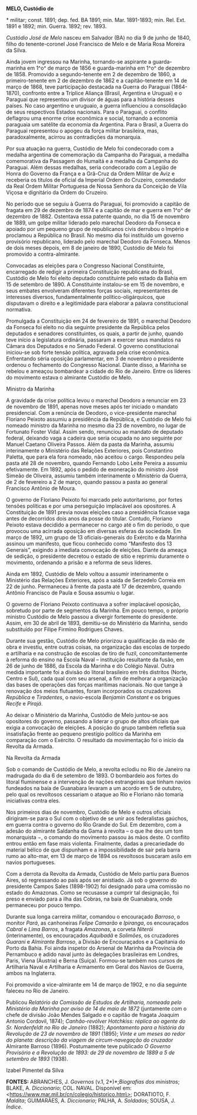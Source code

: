 **MELO, Custódio de**

\* militar; const. 1891; dep. fed. BA 1891; min. Mar. 1891-1893; min.
Rel. Ext. 1891 e 1892; min. Guerra. 1892; rev. 1893.

*Custódio José de Melo* nasceu em Salvador (BA) no dia 9 de junho de
1840, filho do tenente-coronel José Francisco de Melo e de Maria Rosa
Moreira da Silva.

Ainda jovem ingressou na Marinha, tornando-se aspirante a guarda-marinha
em 1^o^ de março de 1856 e guarda-marinha em 1^o^ de dezembro de 1858.
Promovido a segundo-tenente em 2 de dezembro de 1860, a primeiro-tenente
em 2 de dezembro de 1862 e a capitão-tenente em 14 de março de 1868,
teve participação destacada na Guerra do Paraguai (1864-1870), confronto
entre a Tríplice Aliança (Brasil, Argentina e Uruguai) e o Paraguai que
representou um divisor de águas para a história desses países. No caso
argentino e uruguaio, a guerra influenciou a consolidação de seus
respectivos Estados nacionais. Para o Paraguai, o conflito deflagrou uma
enorme crise econômica e social, tornando a economia paraguaia um
satélite da economia da Argentina. Para o Brasil, a Guerra do Paraguai
representou o apogeu da força militar brasileira, mas, paradoxalmente,
acirrou as contradições da monarquia.

Por sua atuação na guerra, Custódio de Melo foi condecorado com a
medalha argentina de comemoração da Campanha do Paraguai, a medalha
comemorativa da Passagem do Humaitá e a medalha da Campanha do Paraguai.
Além dessas medalhas, seria condecorado com a Legião de Honra do Governo
da França e a Grã-Cruz da Ordem Militar de Aviz e receberia os títulos
de oficial da Imperial Ordem do Cruzeiro, comendador da Real Ordem
Militar Portuguesa de Nossa Senhora da Conceição de Vila Viçosa e
dignitário da Ordem do Cruzeiro.

No período que se seguiu à Guerra do Paraguai, foi promovido a capitão
de fragata em 29 de dezembro de 1874 e a capitão de mar e guerra em 1^o^
de dezembro de 1882. Ostentava essa patente quando, no dia 15 de
novembro de 1889, um golpe militar liderado pelo marechal Deodoro da
Fonseca e apoiado por um pequeno grupo de republicanos civis derrubou o
Império e proclamou a República no Brasil. No mesmo dia foi instituído
um governo provisório republicano, liderado pelo marechal Deodoro da
Fonseca. Menos de dois meses depois, em 8 de janeiro de 1890, Custódio
de Melo foi promovido a contra-almirante.

Convocadas as eleições para o Congresso Nacional Constituinte,
encarregado de redigir a primeira Constituição republicana do Brasil,
Custódio de Melo foi eleito deputado constituinte pelo estado da Bahia
em 15 de setembro de 1890. A Constituinte instalou-se em 15 de novembro,
e seus embates envolveram diferentes forças sociais, representantes de
interesses diversos, fundamentalmente político-oligárquicos, que
disputavam o direito e a legitimidade para elaborar a palavra
constitucional normativa.

Promulgada a Constituição em 24 de fevereiro de 1891, o marechal Deodoro
da Fonseca foi eleito no dia seguinte presidente da República pelos
deputados e senadores constituintes, os quais, a partir de junho, quando
teve início a legislatura ordinária, passaram a exercer seus mandatos na
Câmara dos Deputados e no Senado Federal. O governo constitucional
iniciou-se sob forte tensão política, agravada pela crise econômica.
Enfrentando séria oposição parlamentar, em 3 de novembro o presidente
ordenou o fechamento do Congresso Nacional. Diante disso, a Marinha se
rebelou e ameaçou bombardear a cidade do Rio de Janeiro. Entre os
líderes do movimento estava o almirante Custódio de Melo.

Ministro da Marinha

A gravidade da crise política levou o marechal Deodoro a renunciar em 23
de novembro de 1891, apenas nove meses após ter iniciado o mandato
presidencial. Com a renúncia de Deodoro, o vice-presidente marechal
Floriano Peixoto assumiu a presidência da República, e Custódio de Melo
foi nomeado ministro da Marinha no mesmo dia 23 de novembro, no lugar de
Fortunato Foster Vidal. Assim sendo, renunciou ao mandato de deputado
federal, deixando vaga a cadeira que seria ocupada no ano seguinte por
Manuel Caetano Oliveira Passos. Além da pasta da Marinha, assumiu
interinamente o Ministério das Relações Exteriores, pois Constantino
Paletta, que para ela fora nomeado, não aceitou o cargo. Respondeu pela
pasta até 28 de novembro, quando Fernando Lobo Leite Pereira a assumiu
efetivamente. Em 1892, após o pedido de exoneração do ministro José
Simeão de Oliveira, assumiu também interinamente o Ministério da Guerra,
de 2 de fevereiro a 2 de março, quando passou a pasta ao general
Francisco Antônio de Moura.

O governo de Floriano Peixoto foi marcado pelo autoritarismo, por fortes
tensões políticas e por uma perseguição implacável aos opositores. A
Constituição de 1891 previa novas eleições caso a presidência ficasse
vaga antes de decorridos dois anos da posse do titular. Contudo,
Floriano Peixoto estava decidido a permanecer no cargo até o fim do
período, o que provocou uma acirrada oposição em diversas esferas da
sociedade. Em março de 1892, um grupo de 13 oficiais-generais do
Exército e da Marinha assinou um manifesto, que ficou conhecido como
“Manifesto dos 13 Generais”, exigindo a imediata convocação de eleições.
Diante da ameaça de sedição, o presidente decretou o estado de sítio e
reprimiu duramente o movimento, ordenando a prisão e a reforma de seus
líderes.

Ainda em 1892, Custódio de Melo voltou a assumir interinamente o
Ministério das Relações Exteriores, após a saída de Serzedelo Correia em
22 de junho. Permaneceu à frente da pasta até 17 de dezembro, quando
Antônio Francisco de Paula e Sousa assumiu o lugar.

O governo de Floriano Peixoto continuava a sofrer implacável oposição,
sobretudo por parte de segmentos da Marinha. Em pouco tempo, o próprio
ministro Custódio de Melo passou a divergir fortemente do presidente.
Assim, em 30 de abril de 1893, demitiu-se do Ministério da Marinha,
sendo substituído por Filipe Firmino Rodrigues Chaves.

Durante sua gestão, Custódio de Melo priorizou a qualificação da mão de
obra e investiu, entre outras coisas, na organização das escolas de
torpedo e artilharia e na construção de escolas de tiro de fuzil,
concomitantemente à reforma do ensino na Escola Naval – instituição
resultante da fusão, em 26 de junho de 1886, da Escola da Marinha e do
Colégio Naval. Outra medida importante foi a divisão do litoral
brasileiro em três distritos (Norte, Centro e Sul), cada qual com seu
arsenal, a fim de melhorar a organização das bases de operações das
forças marítimas nacionais. No que tange à renovação dos meios
flutuantes, foram incorporados os cruzadores *República* e *Tiradentes*,
o navio-escola *Benjamin Constant* e os brigues *Recife* e *Pirajá*.

Ao deixar o Ministério da Marinha, Custódio de Melo juntou-se aos
opositores do governo, passando a liderar o grupo de altos oficiais que
exigia a convocação de eleições. A posição do grupo também refletia sua
insatisfação frente ao pequeno prestígio político da Marinha em
comparação com o Exército. O resultado da movimentação foi o início da
Revolta da Armada.

Na Revolta da Armada

Sob o comando de Custódio de Melo, a revolta eclodiu no Rio de Janeiro
na madrugada do dia 6 de setembro de 1893. O bombardeio aos fortes do
litoral fluminense e a intervenção de nações estrangeiras que tinham
navios fundeados na baía de Guanabara levaram a um acordo em 5 de
outubro, pelo qual os revoltosos cessariam o ataque ao Rio e Floriano
não tomaria iniciativas contra eles.

Nos primeiros dias de novembro, Custódio de Melo e outros oficiais
dirigiram-se para o Sul com o objetivo de se unir aos federalistas
gaúchos, em guerra contra o governo do Rio Grande do Sul. Em dezembro,
com a adesão do almirante Saldanha da Gama à revolta – o que lhe deu um
tom monarquista −, o comando do movimento passou às mãos deste. O
conflito entrou então em fase mais violenta. Finalmente, dadas a
precariedade do material bélico de que dispunham e a impossibilidade de
sair pela barra rumo ao alto-mar, em 13 de março de 1894 os revoltosos
buscaram asilo em navios portugueses.

Com a derrota da Revolta da Armada, Custódio de Melo partiu para Buenos
Aires, só regressando ao país após ser anistiado. Já sob o governo do
presidente Campos Sales (1898-1902) foi designado para uma comissão no
estado do Amazonas. Como se recusasse a cumprir tal designação, foi
preso e enviado para a ilha das Cobras, na baía de Guanabara, onde
permaneceu por pouco tempo.

Durante sua longa carreira militar, comandou o encouraçado *Barroso*, o
monitor *Pará*, as canhoneiras *Felipe Camarão* e *Ipiranga*, os
encouraçados *Cabral* e *Lima Barros*, a fragata *Amazonas*, a corveta
*Niterói* (interinamente), os encouraçados *Aquibadã* e *Solimões*, os
cruzadores *Guarani* e *Almirante Barroso*, a Divisão de Encouraçados e
a Capitania do Porto da Bahia. Foi ainda inspetor do Arsenal de Marinha
da Província de Pernambuco e adido naval junto às delegações brasileiras
em Londres, Paris, Viena (Áustria) e Berna (Suíça). Formou-se também nos
cursos de Artilharia Naval e Artilharia e Armamento em Geral dos Navios
de Guerra, ambos na Inglaterra.

Foi promovido a vice-almirante em 14 de março de 1902, e no dia seguinte
faleceu no Rio de Janeiro.

Publicou *Relatório da Comissão de Estudos de Artilharia, nomeada pelo
Ministério da Marinha por aviso de 14 de maio de 1872* (juntamente com o
chefe de divisão João Mendes Salgado e o capitão de fragata Joaquim
Antonio Cordovil, 1874); *Canhão-revólver Hotchkiss: réplica ao agente
do Sr. Nordenfeldt no Rio de Janeiro* (1882); *Apontamento para a
história da Revolução de 23 de novembro de 1891* (1895); *Vinte e um
meses ao redor do planeta: descrição da viagem de circum-navegação do
cruzador* Almirante Barroso (1896). Postumamente teve publicado *O
Governo Provisório e a Revolução de 1893: de 29 de novembro de 1889 a 5
de setembro de 1893* (1938).

Izabel Pimentel da Silva

**FONTES:** ABRANCHES, J. *Governos* (v.1, 2*)*;*Biografias dos
ministros*; BLAKE, A. *Diccionario*; COL. NAVAL. Disponível em:
\<https://www.mar.mil.br/cn/colegio/historico.htm\>; DORATIOTO, F.
*Maldita*; GUIMARÃES, A. *Diccionario*; PALHA, A. *Soldados*; SOUSA, J.
*Índice*.
